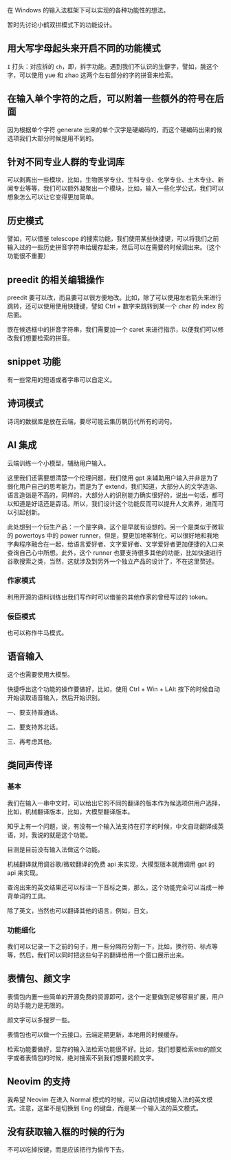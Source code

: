 在 Windows 的输入法框架下可以实现的各种功能性的想法。

暂时先讨论小鹤双拼模式下的功能设计。

## 用大写字母起头来开启不同的功能模式

`I` 打头：对应拆的 `ch`，即，拆字功能。遇到我们不认识的生僻字，譬如，朓这个字，可以使用 yue 和 zhao 这两个左右部分的字的拼音来检索。

## 在输入单个字符的之后，可以附着一些额外的符号在后面

因为根据单个字符 generate 出来的单个汉字是硬编码的，而这个硬编码出来的候选项我们大部分时候是用不到的。

## 针对不同专业人群的专业词库

可以剥离出一些模块，比如，生物医学专业、生科专业、化学专业、土木专业、新闻专业等等，我们可以额外凝聚出一个模块，比如，输入一些化学公式，我们可以想象怎么可以让它变得更加简单。

## 历史模式

譬如，可以借鉴 telescope 的搜索功能，我们使用某些快捷键，可以将我们之前输入过的一些历史拼音字符串给缓存起来，然后可以在需要的时候调出来。（这个功能很不重要）

## preedit 的相关编辑操作

preedit 要可以改，而且要可以很方便地改。比如，除了可以使用左右箭头来进行跳转，还可以使用使用快捷键，譬如 Ctrl + 数字来跳转到某一个 char 的 index 的后面。

嵌在候选框中的拼音字符串，我们需要加一个 caret 来进行指示，以便我们可以修改我们想要检索的拼音。

## snippet 功能

有一些常用的短语或者字串可以自定义。

## 诗词模式

诗词的数据库是放在云端，要尽可能云集历朝历代所有的词句。

## AI 集成

云端训练一个小模型，辅助用户输入。

这里我们还需要想清楚一个伦理问题，我们使用 gpt 来辅助用户输入并非是为了弱化用户自己的思考能力，而是为了 extend，我们知道，大部分人的文学造诣、语言造诣是不高的，同样的，大部分人的识别能力确实很好的，说出一句话，都可以知道是好话还是孬话。所以，我们设计这个功能反而可以提升人文素养，进而可以引起创新。

此处想到一个衍生产品：一个是字典，这个是早就有设想的。另一个是类似于微软的 powertoys 中的 power runner，但是，要更加地客制化，可以很好地和我地字典程序融合在一起，给语言爱好者、文字爱好者、文学爱好者更加便捷的入口来查询自己心中所想。此外，这个 runner 也要支持很多其他的功能，比如快速进行谷歌搜索之类，当然，这就涉及到另外一个独立产品的设计了，不在这里赘述。

### 作家模式

利用开源的语料训练出我们写作时可以借鉴的其他作家的曾经写过的 token。

### 佞臣模式

也可以称作牛马模式。

## 语音输入

这个也需要使用大模型。

快捷呼出这个功能的操作要做好，比如，使用 Ctrl + Win + LAlt 按下的时候自动开始读取语音输入，然后开始识别。

一、要支持普通话。

二、要支持苏北话。

三、再考虑其他。

## 类同声传译

### 基本

我们在输入一串中文时，可以给出它的不同的翻译的版本作为候选项供用户选择，比如，机械翻译版本，比如，大模型翻译版本。

知乎上有一个问题，说，有没有一个输入法支持在打字的时候，中文自动翻译成英语，对，我说的就是这个功能。

目测是目前没有输入法做这个功能。

机械翻译就用调谷歌/微软翻译的免费 api 来实现，大模型版本就用调用 gpt 的 api 来实现。

查询出来的英文结果还可以标注一下音标之类，那么，这个功能完全可以当成一种背单词的工具。

除了英文，当然也可以翻译其他的语言，例如，日文。

### 功能细化

我们可以记录一下之前的句子，用一些分隔符分割一下，比如，换行符、标点等等，然后，我们可以同时把这些句子的翻译给用一个窗口展示出来。

## 表情包、颜文字

表情包内置一些简单的开源免费的资源即可，这个一定要做到足够容易扩展，用户的动手能力是无限的。

颜文字可以多搜罗一些。

表情包也可以做一个云接口。云端定期更新，本地用的时候缓存。

检索功能要做好，显存的输入法检索功能很不好。比如，我们想要检索`欣慰`的颜文字或者表情包的时候，绝对搜索不到我们想要的颜文字。

## Neovim 的支持

我希望 Neovim 在进入 Normal 模式的时候，可以自动切换成输入法的英文模式。注意，这里不是切换到 Eng 的键盘，而是某一个输入法的英文模式。

## 没有获取输入框的时候的行为

不可以吃掉按键，而是应该把行为偷传下去。

